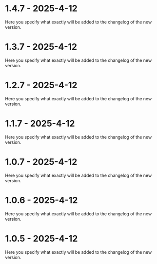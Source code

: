 # 1.4.7 - 2025-4-12

Here you specify what exactly will be added to the changelog of the new version.


# 1.3.7 - 2025-4-12

Here you specify what exactly will be added to the changelog of the new version.


# 1.2.7 - 2025-4-12

Here you specify what exactly will be added to the changelog of the new version.


# 1.1.7 - 2025-4-12

Here you specify what exactly will be added to the changelog of the new version.


# 1.0.7 - 2025-4-12

Here you specify what exactly will be added to the changelog of the new version.


# 1.0.6 - 2025-4-12

Here you specify what exactly will be added to the changelog of the new version.


# 1.0.5 - 2025-4-12

Here you specify what exactly will be added to the changelog of the new version.


